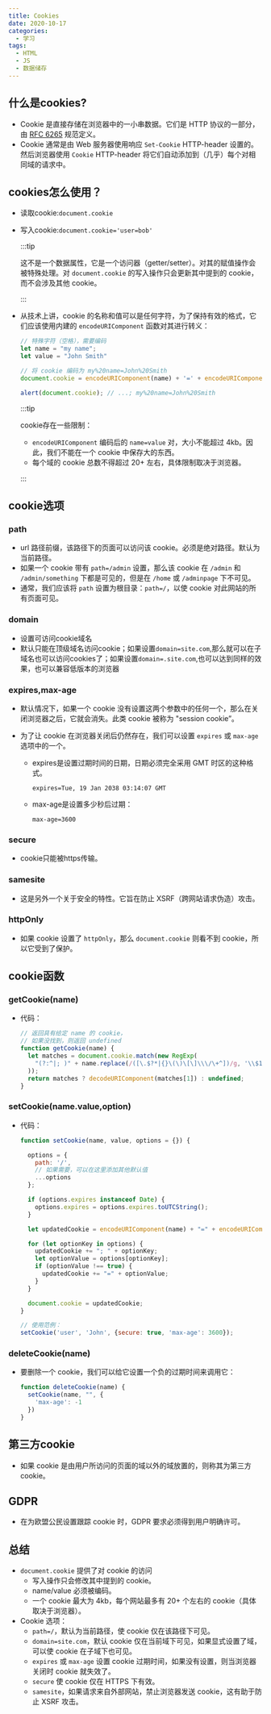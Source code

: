 ```yaml
---
title: Cookies
date: 2020-10-17
categories:
  - 学习
tags:
  - HTML
  - JS
  - 数据储存
---
```


## 什么是cookies?

- Cookie 是直接存储在浏览器中的一小串数据。它们是 HTTP 协议的一部分，由 [RFC 6265](https://tools.ietf.org/html/rfc6265) 规范定义。
- Cookie 通常是由 Web 服务器使用响应 `Set-Cookie` HTTP-header 设置的。然后浏览器使用 `Cookie` HTTP-header 将它们自动添加到（几乎）每个对相同域的请求中。

## cookies怎么使用？

- 读取cookie:`document.cookie`

- 写入cookie:`document.cookie='user=bob'`

  :::tip

  这不是一个数据属性，它是一个访问器（getter/setter）。对其的赋值操作会被特殊处理。对 `document.cookie` 的写入操作只会更新其中提到的 cookie，而不会涉及其他 cookie。

  :::

- 从技术上讲，cookie 的名称和值可以是任何字符，为了保持有效的格式，它们应该使用内建的 `encodeURIComponent` 函数对其进行转义：

  ```js
  // 特殊字符（空格），需要编码
  let name = "my name";
  let value = "John Smith"
  
  // 将 cookie 编码为 my%20name=John%20Smith
  document.cookie = encodeURIComponent(name) + '=' + encodeURIComponent(value);
  
  alert(document.cookie); // ...; my%20name=John%20Smith
  ```

  :::tip

  cookie存在一些限制：

  - `encodeURIComponent` 编码后的 `name=value` 对，大小不能超过 4kb。因此，我们不能在一个 cookie 中保存大的东西。
  - 每个域的 cookie 总数不得超过 20+ 左右，具体限制取决于浏览器。

  :::

## cookie选项

### path

- url 路径前缀，该路径下的页面可以访问该 cookie。必须是绝对路径。默认为当前路径。
- 如果一个 cookie 带有 `path=/admin` 设置，那么该 cookie 在 `/admin` 和 `/admin/something` 下都是可见的，但是在 `/home` 或 `/adminpage` 下不可见。
- 通常，我们应该将 `path` 设置为根目录：`path=/`，以使 cookie 对此网站的所有页面可见。

### domain

- 设置可访问cookie域名
- 默认只能在顶级域名访问cookie；如果设置`domain=site.com`,那么就可以在子域名也可以访问cookies了；如果设置`domain=.site.com`,也可以达到同样的效果，也可以兼容低版本的浏览器

### expires,max-age

- 默认情况下，如果一个 cookie 没有设置这两个参数中的任何一个，那么在关闭浏览器之后，它就会消失。此类 cookie 被称为 "session cookie”。

- 为了让 cookie 在浏览器关闭后仍然存在，我们可以设置 `expires` 或 `max-age` 选项中的一个。

  - expires是设置过期时间的日期，日期必须完全采用 GMT 时区的这种格式。

    `expires=Tue, 19 Jan 2038 03:14:07 GMT`

  - max-age是设置多少秒后过期：

    `max-age=3600`


### secure

- cookie只能被https传输。

### samesite

- 这是另外一个关于安全的特性。它旨在防止 XSRF（跨网站请求伪造）攻击。

### httpOnly

- 如果 cookie 设置了 `httpOnly`，那么 `document.cookie` 则看不到 cookie，所以它受到了保护。

## cookie函数

### getCookie(name)

- 代码：

  ```js
  // 返回具有给定 name 的 cookie，
  // 如果没找到，则返回 undefined
  function getCookie(name) {
    let matches = document.cookie.match(new RegExp(
      "(?:^|; )" + name.replace(/([\.$?*|{}\(\)\[\]\\\/\+^])/g, '\\$1') + "=([^;]*)"
    ));
    return matches ? decodeURIComponent(matches[1]) : undefined;
  }
  ```

###  setCookie(name.value,option)

- 代码：

  ```js
  function setCookie(name, value, options = {}) {
  
    options = {
      path: '/',
      // 如果需要，可以在这里添加其他默认值
      ...options
    };
  
    if (options.expires instanceof Date) {
      options.expires = options.expires.toUTCString();
    }
  
    let updatedCookie = encodeURIComponent(name) + "=" + encodeURIComponent(value);
  
    for (let optionKey in options) {
      updatedCookie += "; " + optionKey;
      let optionValue = options[optionKey];
      if (optionValue !== true) {
        updatedCookie += "=" + optionValue;
      }
    }
  
    document.cookie = updatedCookie;
  }
  
  // 使用范例：
  setCookie('user', 'John', {secure: true, 'max-age': 3600});
  ```

### deleteCookie(name)

- 要删除一个 cookie，我们可以给它设置一个负的过期时间来调用它：

  ```js
  function deleteCookie(name) {
    setCookie(name, "", {
      'max-age': -1
    })
  }
  ```

## 第三方cookie

- 如果 cookie 是由用户所访问的页面的域以外的域放置的，则称其为第三方 cookie。

## GDPR

- 在为欧盟公民设置跟踪 cookie 时，GDPR 要求必须得到用户明确许可。

## 总结

- `document.cookie` 提供了对 cookie 的访问
  - 写入操作只会修改其中提到的 cookie。
  - name/value 必须被编码。
  - 一个 cookie 最大为 4kb，每个网站最多有 20+ 个左右的 cookie（具体取决于浏览器）。
- Cookie 选项：
  - `path=/`，默认为当前路径，使 cookie 仅在该路径下可见。
  - `domain=site.com`，默认 cookie 仅在当前域下可见，如果显式设置了域，可以使 cookie 在子域下也可见。
  - `expires` 或 `max-age` 设置 cookie 过期时间，如果没有设置，则当浏览器关闭时 cookie 就失效了。
  - `secure` 使 cookie 仅在 HTTPS 下有效。
  - `samesite`，如果请求来自外部网站，禁止浏览器发送 cookie，这有助于防止 XSRF 攻击。